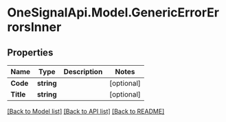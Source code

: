 # OneSignalApi.Model.GenericErrorErrorsInner

## Properties

Name | Type | Description | Notes
------------ | ------------- | ------------- | -------------
**Code** | **string** |  | [optional] 
**Title** | **string** |  | [optional] 

[[Back to Model list]](../README.md#documentation-for-models) [[Back to API list]](../README.md#documentation-for-api-endpoints) [[Back to README]](../README.md)

